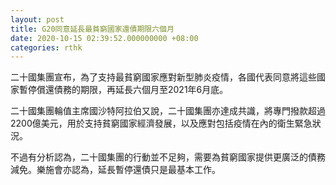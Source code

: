 ```yaml
---
layout: post
title: G20同意延長最貧窮國家還債期限六個月
date: 2020-10-15 02:39:52.000000000 +08:00
categories: rthk
---
```


二十國集團宣布，為了支持最貧窮國家應對新型肺炎疫情，各國代表同意將這些國家暫停償還債務的期限，再延長六個月至2021年6月底。

二十國集團輪值主席國沙特阿拉伯又說，二十國集團亦達成共識，將專門撥款超過2200億美元，用於支持貧窮國家經濟發展，以及應對包括疫情在內的衛生緊急狀況。

不過有分析認為，二十國集團的行動並不足夠，需要為貧窮國家提供更廣泛的債務減免。樂施會亦認為，延長暫停還債只是最基本工作。
